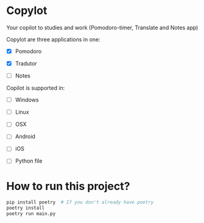 # Copylot
Your copilot to studies and work (Pomodoro-timer, Translate and Notes app) 


Copylot are three applications in one:
- [x] Pomodoro
- [x] Tradutor
- [ ] Notes


Copilot is supported in:
- [ ] Windows
- [ ] Linux
- [ ] OSX
- [ ] Android
- [ ] iOS
- [ ] Python file


# How to run this project?

```bash
pip install poetry  # If you don't already have poetry 
poetry install
poetry run main.py
```
